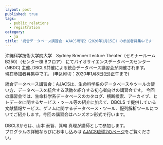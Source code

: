 ```yaml
---
layout: post
published: true
tags:
  - public_relations
  - registration
category:
  - ja
title: '統合データベース講習会：AJACS琉球2（2020年1月15日）の参加者募集中です'
---
```

沖縄科学技術大学院大学　Sydney Brenner Lecture Theater（セミナールームB250）（センター棟 Bフロア） にてバイオサイエンスデータベースセンター (NBDC) 主催､DBCLS共催による統合データベース講習会が開催されます。  <br />
現在参加者募集中です。 (申込締切：2020年1月8日(日)正午まで)  <br />

統合データベース講習会：AJACSは、生命科学系のデータベースやツールの使い方、データベースを統合する活動を紹介する初心者向けの講習会です。
今回の講習会では、生命科学系データベースのカタログ、横断検索、アーカイブ、ヒトデータに関するサービス・ツール等の紹介に加えて、DBCLS で提供している文献情報サービス、ゲノムに関するデータベース・ツール、配列解析ツールについてご紹介します。今回の講習会はハンズオン形式で行います。  
<br />
DBCLSからは、山本 泰智、箕輪 真理が講師として参加します。  <br />
プログラムの詳細ならびにお申し込みは [AJACS琉球2のページ](https://biosciencedbc.jp/event/ajacs/ajacs81.html "AJACS2のページ")をご覧ください。
